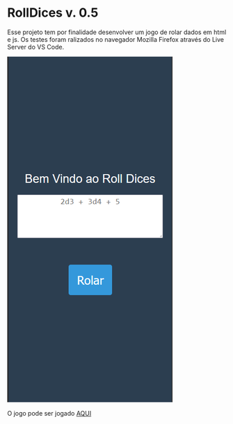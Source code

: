 # RollDices  v. 0.5

Esse projeto tem por finalidade desenvolver um jogo de rolar dados em html e js. Os testes foram ralizados no navegador Mozilla Firefox através do Live Server do VS Code.

![Organização dos Arquivos](https://github.com/Igor-Wolf/RollDices/blob/main/demo.png?raw=true)


O jogo pode ser jogado [AQUI](https://igor-wolf.github.io/RollDices/)

